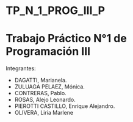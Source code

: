 # TP_N_1_PROG_III_P
# Trabajo Práctico N°1 de Programación III 
Integrantes:
- DAGATTI, Marianela.
- ZULUAGA PELAEZ, Mónica.
- CONTRERAS, Pablo.
- ROSAS, Alejo Leonardo.
- PIEROTTI CASTILLO, Enrique Alejandro.
- OLIVERA, Liria Marlene
